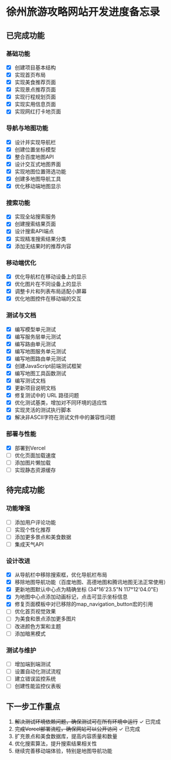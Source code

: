 # 徐州旅游攻略网站开发进度备忘录

## 已完成功能

### 基础功能
- [x] 创建项目基本结构
- [x] 实现首页布局
- [x] 实现美食推荐页面
- [x] 实现景点推荐页面
- [x] 实现行程规划页面
- [x] 实现实用信息页面
- [x] 实现网红打卡地页面

### 导航与地图功能
- [x] 设计并实现导航栏
- [x] 创建位置坐标模型
- [x] 整合百度地图API
- [x] 设计交互式地图界面
- [x] 实现地图位置筛选功能
- [x] 创建多地图导航工具
- [x] 优化移动端地图显示

### 搜索功能
- [x] 实现全站搜索服务
- [x] 创建搜索结果页面
- [x] 设计搜索API端点
- [x] 实现精准搜索结果分类
- [x] 添加无结果时的推荐内容

### 移动端优化
- [x] 优化导航栏在移动设备上的显示
- [x] 优化图片在不同设备上的显示
- [x] 调整卡片和列表布局适配小屏幕
- [x] 优化地图控件在移动端的交互

### 测试与文档
- [x] 编写模型单元测试
- [x] 编写服务层单元测试
- [x] 编写路由单元测试
- [x] 编写地图服务单元测试
- [x] 编写地图路由单元测试
- [x] 创建JavaScript前端测试框架
- [x] 编写地图工具函数测试
- [x] 编写测试文档
- [x] 更新项目说明文档
- [x] 修复测试中的 URL 路径问题
- [x] 优化测试基类，增加对不同环境的适应性
- [x] 实现灵活的测试执行脚本
- [x] 解决非ASCII字符在测试文件中的兼容性问题

### 部署与性能
- [x] 部署到Vercel
- [ ] 优化页面加载速度
- [ ] 添加图片懒加载
- [ ] 实现静态资源缓存

## 待完成功能

### 功能增强
- [ ] 添加用户评论功能
- [ ] 实现个性化推荐
- [ ] 添加更多景点和美食数据
- [ ] 集成天气API

### 设计改进
- [x] 从导航栏中移除搜索框，优化导航栏布局
- [x] 移除地图导航功能（百度地图、高德地图和腾讯地图无法正常使用）
- [x] 更新地图默认中心点为精确坐标 (34°16'23.5"N 117°12'04.0"E)
- [x] 为地图中心点添加动画标记，点击可显示坐标信息
- [x] 修复页面模板中对已移除的map_navigation_button宏的引用
- [ ] 优化首页视觉效果
- [ ] 为美食和景点添加更多图片
- [ ] 改进颜色方案和主题
- [ ] 添加暗黑模式

### 测试与维护
- [ ] 增加端到端测试
- [ ] 设置自动化测试流程
- [ ] 建立错误监控系统
- [ ] 创建性能监控仪表板

## 下一步工作重点

1. ~~解决测试环境依赖问题，确保测试可在所有环境中运行~~ ✓ 已完成
2. ~~完成Vercel部署流程，确保网站可以公开访问~~ ✓ 已完成
3. 扩充景点和美食数据库，提高内容质量和数量
4. 优化搜索算法，提升搜索结果相关性
5. 继续完善移动端体验，特别是地图导航功能 